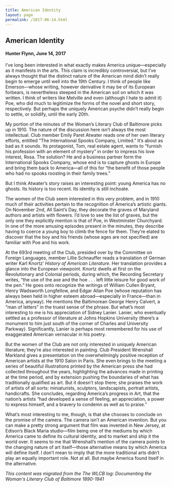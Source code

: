```yaml
---
title: American Identity
layout: page
permalink: /2017-06-14.html
---
```

<style>
    .container{
        font-size:1.4em;
    }
</style>

## American Identity
#### Hunter Flynn, June 14, 2017

I’ve long been interested in what exactly makes America unique—especially as it manifests in the arts. This claim is incredibly controversial, but I’ve always thought that the distinct nature of the American mind didn’t really begin to emerge until well into the 19th Century. I think of people like Emerson—whose writing, however derivative it may be of its European forbears, is nevertheless steeped in the American soil on which it was written. I think of writers like Melville and even (although I hate to admit it) Poe, who did much to legitimize the forms of the novel and short story, respectively. But perhaps the uniquely American psyche didn’t really begin to settle, or solidify, until the early 20th.

My portion of the minutes of the Woman’s Literary Club of Baltimore picks up in 1910. The nature of the discussion here isn’t always the most intellectual. Club member Emily Paret Atwater reads one of her own literary efforts, entitled “The International Spooks Company, Limited.” It’s about as bad as it sounds. Its protagonist, Tom, real estate agent, wants to “furnish his profession with an element of mystery” in order to impress his love interest, Rosa. The solution? He and a business partner form the International Spooks Company, whose end is to capture ghosts in Europe and bring them back to America—all of this for “the benefit of those people who had no spooks roosting in their family trees.”

But I think Atwater’s story raises an interesting point: young America has no ghosts. Its history is too recent. Its identity is still inchoate.

The women of the Club seem interested in this very problem, and in 1910 much of their activities pertain to the recognition of America’s artistic giants. On November 2nd, All Saint’s Day, they decorate the graves of Maryland authors and artists with flowers. I’d love to see the list of graves, but the only one they explicitly mention is that of Poe, in Westminster Churchyard. In one of the more amusing episodes present in the minutes, they describe having to coerce a young boy to climb the fence for them. They’re elated to discover that the boy and his friends (whose ages are not specified) are familiar with Poe and his work.

At the 693rd meeting of the Club, presided over by the Committee on Foreign Languages, member Lillie Schnauffer reads a translation of German writer Karl Knortz’ *History of American Literature*. Her translation provides a glance into the European viewpoint. Knortz dwells at first on the Revolutionary and Colonial periods, during which, the Recording Secretary writes, “the use of the axe and the hoe . . . left little leisure for good work of the pen.” He goes onto recognize the writings of William Cullen Bryant, Henry Wadsworth Longfellow, and Edgar Allan Poe (whose reputation has always been held in higher esteem abroad—especially in France—than in America, anyway). He mentions the Baltimorean George Henry Calvert, a “man of letters” in the truest sense of the phrase. But what’s most interesting to me is his appreciation of Sidney Lanier. Lanier, who eventually settled as a professor of literature at Johns Hopkins University (there’s a monument to him just south of the corner of Charles and University Parkway). Significantly, Lanier is perhaps most remembered for his use of exaggerated American vernacular in his poetry.

But the women of the Club are not only interested in uniquely American literature; they’re also interested in painting. Club President Wrenshall Markland gives a presentation on the overwhelmingly positive reception of American artists at the 1910 Salon in Paris. She even brings to the meeting a series of beautiful illustrations printed by the American press she had collected throughout the years, highlighting the advances made in printing at the time period, and by extension pushing the boundaries of what has traditionally qualified as art. But it doesn’t stop there; she praises the work of artists of all sorts: miniaturists, sculptors, landscapists, portrait artists, handicrafts. She concludes, regarding America’s progress in Art, that the nation’s artists “had developed a sense of feeling, an appreciation, a power to express himself, and a bravery to condemn as well as to praise.”

What’s most interesting to me, though, is that she chooses to conclude on the promise of the camera. The camera isn’t an American invention. But you can make a pretty strong argument that film was invented in New Jersey, at Edison’s Black Maria studio—film being one of the mediums by which America came to define its cultural identity, and to market and ship it the world over. It seems to me that Wrenshall’s mention of the camera points to the changing nature of art itself—those alternative means by which America will define itself. I don’t mean to imply that the more traditional arts didn’t play an equally important role. Not at all. But maybe America found itself in the alternative.

*This content was migrated from the The WLCB log: Documenting the Woman's Literary Club of Baltimore 1890-1941*